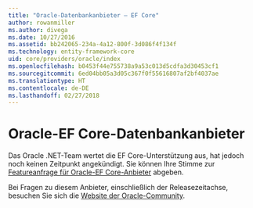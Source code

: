```yaml
---
title: "Oracle-Datenbankanbieter – EF Core"
author: rowanmiller
ms.author: divega
ms.date: 10/27/2016
ms.assetid: bb242065-234a-4a12-800f-3d086f4f134f
ms.technology: entity-framework-core
uid: core/providers/oracle/index
ms.openlocfilehash: b0453f44e755738a9a53c013d5cdfa3d30453cf1
ms.sourcegitcommit: 6ed04bb05a3d05c367f0f55616807af2bf4037ae
ms.translationtype: HT
ms.contentlocale: de-DE
ms.lasthandoff: 02/27/2018
---
```

# <a name="oracle-ef-core-database-provider"></a>Oracle-EF Core-Datenbankanbieter

Das Oracle .NET-Team wertet die EF Core-Unterstützung aus, hat jedoch noch keinen Zeitpunkt angekündigt. Sie können Ihre Stimme zur [Featureanfrage für Oracle-EF Core-Anbieter](https://apex.oracle.com/pls/apex/f?p=18357:39:105422858407495::NO::P39_ID:28241) abgeben.

Bei Fragen zu diesem Anbieter, einschließlich der Releasezeitachse, besuchen Sie sich die [Website der Oracle-Community](https://community.oracle.com/).
